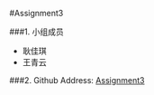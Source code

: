 #Assignment3

###1. 小组成员
+ 耿佳琪
+ 王青云

###2. Github Address: 
[Assignment3](https://github.com/vis2014/Assignment3)
